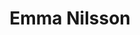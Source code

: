 ---
layout: staff
title: Emma Nilsson
name: Emma Nilsson
position: PhD student
staffimage: dummy.png
breadcrumb: true
contact:
    email: emma.nilsson@liu.se
    phone: 
    address: Kopparhammaren 2, Entrance 10B, Room 2048, Campus Norrköping
    orcid: 
---